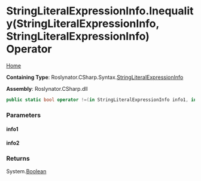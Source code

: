 <a name="_top"></a>

# StringLiteralExpressionInfo\.Inequality\(StringLiteralExpressionInfo, StringLiteralExpressionInfo\) Operator

[Home](../../../../../README.md#_top)

**Containing Type**: Roslynator\.CSharp\.Syntax\.[StringLiteralExpressionInfo](../README.md#_top)

**Assembly**: Roslynator\.CSharp\.dll

```csharp
public static bool operator !=(in StringLiteralExpressionInfo info1, in StringLiteralExpressionInfo info2)
```

### Parameters

#### info1

#### info2

### Returns

System\.[Boolean](https://docs.microsoft.com/en-us/dotnet/api/system.boolean)

